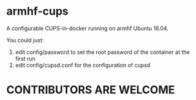 # armhf-cups
A configurable CUPS-in-docker running on armhf Ubuntu 16.04.

You could just:
1. edit config/password to set the root password of the container at the first run
2. edit config/cupsd.conf for the configuration of cupsd

# CONTRIBUTORS ARE WELCOME
